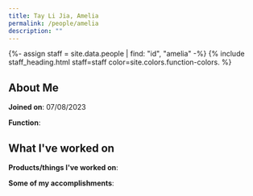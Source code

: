 ```yaml
---
title: Tay Li Jia, Amelia
permalink: /people/amelia
description: ""
---
```


{%- assign staff = site.data.people | find: "id", "amelia" -%}
{% include staff_heading.html staff=staff color=site.colors.function-colors. %}

## About Me

**Joined on**: 07/08/2023

**Function**: 

## What I've worked on

**Products/things I've worked on**:


**Some of my accomplishments**:

